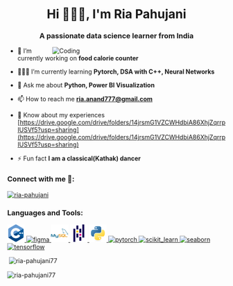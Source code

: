 <h1 align="center">Hi 🙋🏻‍♀️, I'm Ria Pahujani</h1>
<h3 align="center">A passionate data science learner from India</h3>
<img align="right" alt="Coding" width="400" src="https://user-images.githubusercontent.com/74038190/213760705-0d5bf320-4f43-4352-b74b-0889ae726bf7.gif">

- 🔭 I’m currently working on **food calorie counter**

- 👩🏻‍💻 I’m currently learning **Pytorch, DSA with C++, Neural Networks**

- 💬 Ask me about **Python, Power BI Visualization**

- 📫 How to reach me **ria.anand777@gmail.com**

- 📄 Know about my experiences [https://drive.google.com/drive/folders/14jrsmG1VZCWHdbiA86XhjZqrrpIUSVf5?usp=sharing](https://drive.google.com/drive/folders/14jrsmG1VZCWHdbiA86XhjZqrrpIUSVf5?usp=sharing)

- ⚡ Fun fact **I am a classical(Kathak) dancer**

<h3 align="left">Connect with me 🔗:</h3>
<p align="left">
<a href="https://linkedin.com/in/ria-pahujani" target="blank"><img align="center" src="https://raw.githubusercontent.com/rahuldkjain/github-profile-readme-generator/master/src/images/icons/Social/linked-in-alt.svg" alt="ria-pahujani" height="30" width="40" /></a>
</p>

<h3 align="left">Languages and Tools:</h3>
<p align="left"> <a href="https://www.w3schools.com/cpp/" target="_blank" rel="noreferrer"> <img src="https://raw.githubusercontent.com/devicons/devicon/master/icons/cplusplus/cplusplus-original.svg" alt="cplusplus" width="40" height="40"/> </a> <a href="https://www.figma.com/" target="_blank" rel="noreferrer"> <img src="https://www.vectorlogo.zone/logos/figma/figma-icon.svg" alt="figma" width="40" height="40"/> </a> <a href="https://www.mysql.com/" target="_blank" rel="noreferrer"> <img src="https://raw.githubusercontent.com/devicons/devicon/master/icons/mysql/mysql-original-wordmark.svg" alt="mysql" width="40" height="40"/> </a> <a href="https://pandas.pydata.org/" target="_blank" rel="noreferrer"> <img src="https://raw.githubusercontent.com/devicons/devicon/2ae2a900d2f041da66e950e4d48052658d850630/icons/pandas/pandas-original.svg" alt="pandas" width="40" height="40"/> </a> <a href="https://www.python.org" target="_blank" rel="noreferrer"> <img src="https://raw.githubusercontent.com/devicons/devicon/master/icons/python/python-original.svg" alt="python" width="40" height="40"/> </a> <a href="https://pytorch.org/" target="_blank" rel="noreferrer"> <img src="https://www.vectorlogo.zone/logos/pytorch/pytorch-icon.svg" alt="pytorch" width="40" height="40"/> </a> <a href="https://scikit-learn.org/" target="_blank" rel="noreferrer"> <img src="https://upload.wikimedia.org/wikipedia/commons/0/05/Scikit_learn_logo_small.svg" alt="scikit_learn" width="40" height="40"/> </a> <a href="https://seaborn.pydata.org/" target="_blank" rel="noreferrer"> <img src="https://seaborn.pydata.org/_images/logo-mark-lightbg.svg" alt="seaborn" width="40" height="40"/> </a> <a href="https://www.tensorflow.org" target="_blank" rel="noreferrer"> <img src="https://www.vectorlogo.zone/logos/tensorflow/tensorflow-icon.svg" alt="tensorflow" width="40" height="40"/> </a> </p>

<p>&nbsp;<img align="center" src="https://github-readme-stats.vercel.app/api?username=ria-pahujani77&show_icons=true&locale=en" alt="ria-pahujani77" /></p>

<p><img align="center" src="https://github-readme-streak-stats.herokuapp.com/?user=ria-pahujani77&" alt="ria-pahujani77" /></p>
